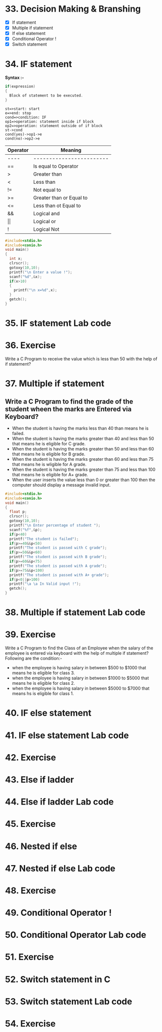 # 33. Decision Making & Branshing
- [x] If statement
- [x] Multiple if statement
- [x] If else statement
- [x] Conditional Operator !
- [x] Switch statement
# 34. IF statement
**Syntax :-**
```c
if(expression)
{
  Block of statement to be executed.
}
```
```flow
st=>start: start
e=>end: stop
cond=>condition: IF
op1=>operation: statement inside if block
op2=>operation: statement outside of if block
st->cond
cond(yes)->op1->e
cond(no)->op2->e
```
|Operator|Meaning|
| ---  | ------------------------ |
| ---- | ------------------------ |
| ==   | Is equal to Operator     |
| >    | Greater than             |
| <    | Less than                |
| !=   | Not equal to             |
| >=   | Greater than or Equal to |
| <=   | Less than ot Equal to    |
| &&   | Logical and              |
| \|\| | Logical or               |
| !    | Logical Not              |
```c
#include<stdio.h>
#include<conio.h>
void main()
{
  int x;
  clrscr();
  gotoxy(10,10);
  printf("\n Enter a value !");
  scanf("%d",&x);
  if(x>10)
  {
    printf("\n x=%d",x);
  }
  getch();
}
```
# 35. IF statement Lab code
# 36. Exercise
Write a C Program to receive the value which is less than 50 with the help of
if statement?
# 37. Multiple if statement
## Write a C Program to find the grade of the student wheen the marks are Entered via Keyboard?
- When the student is having the marks less than 40 than means he is failed.
- When the student is having the marks greater than 40 and less than 50 that means he is eligible for C grade.
- When the student is having the marks greater than 50 and less than 60 that means he is eligible for B grade.
- When the student is having the marks greater than 60 and less than 75 that means he is wligible for A grade.
- When the student is having the marks greater than 75 and less than 100 that means he is eligible for A+ grade.
- When the user inserts the value less than 0 or greater than 100 then the computer should display a message invalid input.
```c
#include<stdio.h>
#include<conio.h>
void main()
{
  float p;
  clrscr();
  gotoxy(10,10);
  printf("\n Enter percentage of student ");
  scanf("%f",&p);
  if(p<40)
  printf("The student is failed");
  if(p>=40&&p<50)
  printf("The student is passed with C grade");
  if(p>=50&&p<60)
  printf("The student is passed with B grade");
  if(p>=60&&p<75)
  printf("The student is passed with A grade");
  if(p>=75&&p<100)
  printf("The student is passed with A+ grade");
  if(p<0||p>100)
  printf("\a \a In Valid input !");
  getch();
}
```
# 38. Multiple if statement Lab code
# 39. Exercise
Write a C Program to find the Class of an Employee when the salary of the employee is entered via keyboard with the help of multiple if statement?
Following are the condition:-
- when the employee is having salary in between $500 to $1000 that means he is eligible for class 3.
- when the employee is having salary in between $1000 to $5000 that means he is eligible for class 2.
- when the employee is having salary in between $5000 to $7000 that means hs is eligible for class 1.
# 40. IF else statement
# 41. IF else statement Lab code
# 42. Exercise
# 43. Else if ladder
# 44. Else if ladder Lab code
# 45. Exercise
# 46. Nested if else
# 47. Nested if else Lab code
# 48. Exercise
# 49. Conditional Operator !
# 50. Conditional Operator Lab code
# 51. Exercise
# 52. Switch statement in C
# 53. Switch statement Lab code
# 54. Exercise
